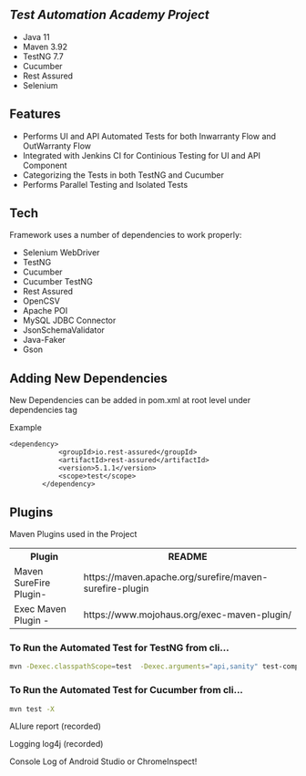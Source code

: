 ## _Test Automation Academy Project_

- Java 11
- Maven 3.92
- TestNG 7.7
- Cucumber
- Rest Assured
- Selenium


## Features

- Performs UI and API Automated Tests for both Inwarranty Flow and OutWarranty Flow
- Integrated with Jenkins CI for Continious Testing for UI and API Component 
- Categorizing the Tests in both TestNG and Cucumber
- Performs Parallel Testing and Isolated Tests


## Tech

Framework uses a number of dependencies to work properly:

- Selenium WebDriver
- TestNG
- Cucumber
- Cucumber TestNG
- Rest Assured
- OpenCSV
- Apache POI
- MySQL JDBC Connector
- JsonSchemaValidator
- Java-Faker
- Gson

## Adding New Dependencies

New Dependencies can be added in pom.xml at root level under dependencies tag

Example
```
<dependency>
			<groupId>io.rest-assured</groupId>
			<artifactId>rest-assured</artifactId>
			<version>5.1.1</version>
			<scope>test</scope>
		</dependency>
```



## Plugins

Maven Plugins used in the Project
<table>
  <tr><th>Plugin</th><th>README</th></tr>
  <tr><td>Maven SureFire Plugin- </td><td>https://maven.apache.org/surefire/maven-surefire-plugin </td></tr>
    <tr><td> Exec Maven Plugin -</td><td>https://www.mojohaus.org/exec-maven-plugin/ </td></tr>
</table>




### To Run the Automated Test for TestNG from cli...

```sh
mvn -Dexec.classpathScope=test  -Dexec.arguments="api,sanity" test-compile  exec:java -Dexec.cleanupDaemonThreads=false -X
```


### To Run the Automated Test for Cucumber from cli...

```sh
mvn test -X
```



ALlure report (recorded)

Logging log4j (recorded)


Console Log of Android Studio or ChromeInspect!

